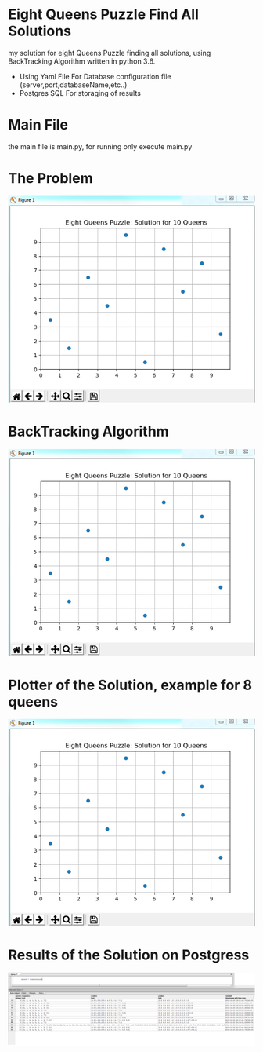 # Eight Queens Puzzle Find All Solutions
my solution for eight Queens Puzzle finding all solutions, using BackTracking Algorithm written in python 3.6.

* Using Yaml File For Database configuration file (server,port,databaseName,etc..)
* Postgres SQL For storaging of results

# Main File
the main file is main.py, for running only execute main.py

# The Problem
![QueensPuzzle](https://github.com/jesus87/queenspuzzle/blob/master/solution.png)

# BackTracking Algorithm
![QueensPuzzle](https://github.com/jesus87/queenspuzzle/blob/master/solution.png)

# Plotter of the Solution, example for 8 queens
![QueensPuzzle](https://github.com/jesus87/queenspuzzle/blob/master/solution.png)

# Results of the Solution on Postgress
![QueensPuzzleResult](https://github.com/jesus87/queenspuzzle/blob/master/querypostgres.png)
